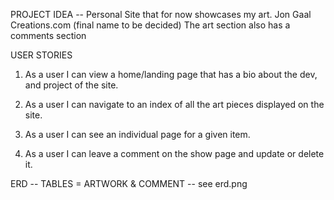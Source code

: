 PROJECT IDEA -- Personal Site that for now showcases my art.
Jon Gaal Creations.com (final name to be decided)
The art section also has a comments section

USER STORIES

1. As a user I can view a home/landing page that has a bio about the dev, and project of the site.

2. As a user I can navigate to an index of all the art pieces displayed on the site.

3. As a user I can see an individual page for a given item.

4. As a user I can leave a comment on the show page and update or delete it.

ERD -- TABLES = ARTWORK & COMMENT -- see erd.png

